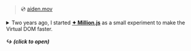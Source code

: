> 💿 [aiden.mov](https://aiden.mov)

<details>
<summary>Two years ago, I started <a href="https://millionjs.org"><strong>✦ Million.js</strong></a> as a small experiment to make the Virtual DOM faster.<br /><br /><b><em>↪️ (click to open)</em></b></summary>

<br />

Today, it's grown to over **7,100+ stars, 140+ projects, and 160,000+ installs**. I get messages and DM's every day of people expressing their excitement about Million.js—an excitement I deeply share.

**For two years, I've lived and breathed Million.js**.

I'm my best self as an open-source maintainer—that bug-slashing, issue-closing, PR-wielding maintainer. Whether it be tinkering with benchmarks late into the twilight hours or frantically pushing a hotfix inside my school's bathroom stall, **I f-ing love the thrill of knowing I've been able to help other developers**.

Because at my heart, I'm still that same 15 y/o that fell in love with open source—a superpower that allowed me to create and share my ideas with the world.

Being at an early stage where every minute spent on the project can make a significant difference, I often find myself juggling my time between school, my part-time job, and open-source development (_I currently sleep <4 hours per day_). It's a constant battle, with each day more overwhelming and sleepless to the next.

There are moments when I feel overwhelmed by the weight of my responsibilities, when I question my ability to keep up with the demands of my personal life and the project. But each time, my passion for Million.js and the open-source community brings me back on track, reminding me of why I chose this path in the first place.

**I need your help.**

Any monetary contribution would be critical in allowing me to push Million.js forward. **My goal is to work full-time for the next 4 months** at the USA minimum wage of $7.25/hour in order to reach Million.js to maturity.

**Together, let's move towards a faster web ◕ ◡ ◕ っ**

_— Aiden_ ᵕ̈

</details>
